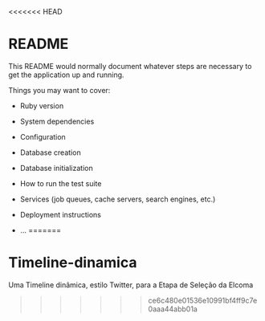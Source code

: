 <<<<<<< HEAD
# README

This README would normally document whatever steps are necessary to get the
application up and running.

Things you may want to cover:

* Ruby version

* System dependencies

* Configuration

* Database creation

* Database initialization

* How to run the test suite

* Services (job queues, cache servers, search engines, etc.)

* Deployment instructions

* ...
=======
# Timeline-dinamica
Uma Timeline dinâmica, estilo Twitter, para a Etapa de Seleção da Elcoma
>>>>>>> ce6c480e01536e10991bf4ff9c7e0aaa44abb01a
